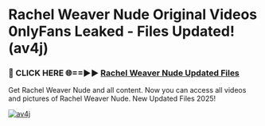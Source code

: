 # Rachel Weaver Nude Original Videos 0nlyFans Leaked - Files Updated! (av4j)

<h3>🔴 CLICK HERE 🌐==►► <a href="https://tinyurl.com/4mcuefdz" rel="nofollow">Rachel Weaver Nude Updated Files</a></h3>

Get Rachel Weaver Nude and all content. Now you can access all videos and pictures of Rachel Weaver Nude. New Updated Files 2025!

[![av4j](https://i.imgur.com/StAQSOY.gif)](https://tinyurl.com/4mcuefdz)
